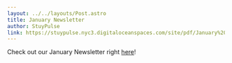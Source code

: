 ```yaml
---
layout: ../../layouts/Post.astro
title: January Newsletter
author: StuyPulse
link: https://stuypulse.nyc3.digitaloceanspaces.com/site/pdf/January%20Newsletter%202022.pdf
---
```

Check out our January Newsletter right [here](https://stuypulse.nyc3.digitaloceanspaces.com/site/pdf/January%20Newsletter%202022.pdf  )!

